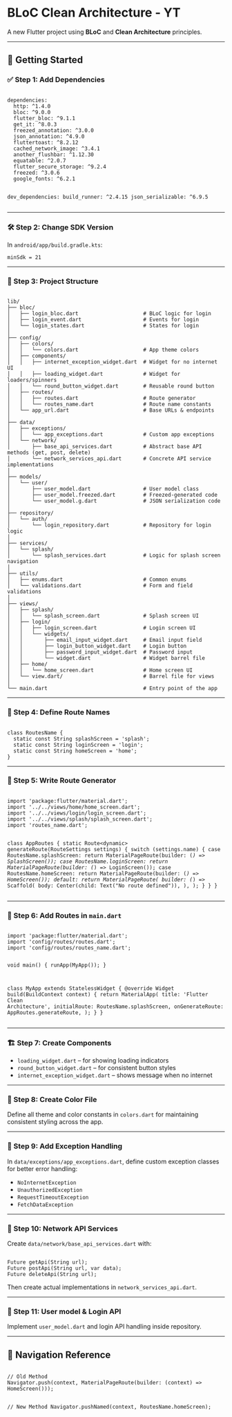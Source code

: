 <!DOCTYPE html>
<html lang="en">
<body>

<h1>BLoC Clean Architecture - YT</h1>
<p>A new Flutter project using <strong>BLoC</strong> and <strong>Clean Architecture</strong> principles.</p>

<hr>

<h2>🚀 Getting Started</h2>

<h3>✅ Step 1: Add Dependencies</h3>
<pre><code class="language-yaml">
dependencies:
  http: ^1.4.0
  bloc: ^9.0.0
  flutter_bloc: ^9.1.1
  get_it: ^8.0.3
  freezed_annotation: ^3.0.0
  json_annotation: ^4.9.0
  fluttertoast: ^8.2.12
  cached_network_image: ^3.4.1
  another_flushbar: ^1.12.30
  equatable: ^2.0.7
  flutter_secure_storage: ^9.2.4
  freezed: ^3.0.6
  google_fonts: ^6.2.1

dev_dependencies:
  build_runner: ^2.4.15
  json_serializable: ^6.9.5
</code></pre>

<hr>

<h3>🛠️ Step 2: Change SDK Version</h3>
<p>In <code>android/app/build.gradle.kts</code>:</p>
<pre><code class="language-kotlin">minSdk = 21</code></pre>

<hr>

<h3>📁 Step 3: Project Structure</h3>
<pre><code>
lib/
├── bloc/
│   ├── login_bloc.dart                     # BLoC logic for login
│   ├── login_event.dart                    # Events for login
│   └── login_states.dart                   # States for login
│
├── config/
│   ├── colors/
│   │   └── colors.dart                     # App theme colors
│   ├── components/
│   │   ├── internet_exception_widget.dart  # Widget for no internet UI
│   │   ├── loading_widget.dart             # Widget for loaders/spinners
│   │   └── round_button_widget.dart        # Reusable round button
│   ├── routes/
│   │   ├── routes.dart                     # Route generator
│   │   └── routes_name.dart                # Route name constants
│   └── app_url.dart                        # Base URLs & endpoints
│
├── data/
│   ├── exceptions/
│   │   └── app_exceptions.dart             # Custom app exceptions
│   └── network/
│       ├── base_api_services.dart          # Abstract base API methods (get, post, delete)
│       └── network_services_api.dart       # Concrete API service implementations
│
├── models/
│   └── user/
│       ├── user_model.dart                 # User model class
│       ├── user_model.freezed.dart         # Freezed-generated code
│       └── user_model.g.dart               # JSON serialization code
│
├── repository/
│   └── auth/
│       └── login_repository.dart           # Repository for login logic
│
├── services/
│   └── splash/
│       └── splash_services.dart            # Logic for splash screen navigation
│
├── utils/
│   ├── enums.dart                          # Common enums
│   └── validations.dart                    # Form and field validations
│
├── views/
│   ├── splash/
│   │   └── splash_screen.dart              # Splash screen UI
│   ├── login/
│   │   ├── login_screen.dart               # Login screen UI
│   │   └── widgets/
│   │       ├── email_input_widget.dart     # Email input field
│   │       ├── login_button_widget.dart    # Login button
│   │       ├── password_input_widget.dart  # Password input
│   │       └── widget.dart                 # Widget barrel file
│   ├── home/
│   │   └── home_screen.dart                # Home screen UI
│   └── view.dart/                          # Barrel file for views
│
└── main.dart                               # Entry point of the app
</code></pre>

<hr>

<h3>📌 Step 4: Define Route Names</h3>
<pre><code class="language-dart">
class RoutesName {
  static const String splashScreen = 'splash';
  static const String loginScreen = 'login';
  static const String homeScreen = 'home';
}
</code></pre>

<hr>

<h3>🧭 Step 5: Write Route Generator</h3>
<pre><code class="language-dart">
import 'package:flutter/material.dart';
import '../../views/home/home_screen.dart';
import '../../views/login/login_screen.dart';
import '../../views/splash/splash_screen.dart';
import 'routes_name.dart';

class AppRoutes {
  static Route&lt;dynamic&gt; generateRoute(RouteSettings settings) {
    switch (settings.name) {
      case RoutesName.splashScreen:
        return MaterialPageRoute(builder: (_) => SplashScreen());
      case RoutesName.loginScreen:
        return MaterialPageRoute(builder: (_) => LoginScreen());
      case RoutesName.homeScreen:
        return MaterialPageRoute(builder: (_) => HomeScreen());
      default:
        return MaterialPageRoute(
          builder: (_) => Scaffold(
            body: Center(child: Text("No route defined")),
          ),
        );
    }
  }
}
</code></pre>

<hr>

<h3>🏁 Step 6: Add Routes in <code>main.dart</code></h3>
<pre><code class="language-dart">
import 'package:flutter/material.dart';
import 'config/routes/routes.dart';
import 'config/routes/routes_name.dart';

void main() {
  runApp(MyApp());
}

class MyApp extends StatelessWidget {
  @override
  Widget build(BuildContext context) {
    return MaterialApp(
      title: 'Flutter Clean Architecture',
      initialRoute: RoutesName.splashScreen,
      onGenerateRoute: AppRoutes.generateRoute,
    );
  }
}
</code></pre>

<hr>

<h3>🏗️ Step 7: Create Components</h3>
<ul>
  <li><code>loading_widget.dart</code> – for showing loading indicators</li>
  <li><code>round_button_widget.dart</code> – for consistent button styles</li>
  <li><code>internet_exception_widget.dart</code> – shows message when no internet</li>
</ul>

<hr>

<h3>🎨 Step 8: Create Color File</h3>
<p>Define all theme and color constants in <code>colors.dart</code> for maintaining consistent styling across the app.</p>

<hr>

<h3>🧩 Step 9: Add Exception Handling</h3>
<p>In <code>data/exceptions/app_exceptions.dart</code>, define custom exception classes for better error handling:</p>
<ul>
  <li><code>NoInternetException</code></li>
  <li><code>UnauthorizedException</code></li>
  <li><code>RequestTimeoutException</code></li>
  <li><code>FetchDataException</code></li>
</ul>

<hr>

<h3>🧩 Step 10: Network API Services</h3>
<p>Create <code>data/network/base_api_services.dart</code> with:</p>
<pre><code class="language-dart">
Future<dynamic> getApi(String url);
Future<dynamic> postApi(String url, var data);
Future<dynamic> deleteApi(String url);
</code></pre>
<p>Then create actual implementations in <code>network_services_api.dart</code>.</p>

<hr>

<h3>🧩 Step 11: User model & Login API</h3>
<p>Implement <code>user_model.dart</code> and login API handling inside repository.</p>

<hr>

<h2>🧠 Navigation Reference</h2>
<pre><code class="language-dart">
// Old Method
Navigator.push(context, MaterialPageRoute(builder: (context) => HomeScreen()));

// New Method
Navigator.pushNamed(context, RoutesName.homeScreen);
</code></pre>

</body>
</html>
